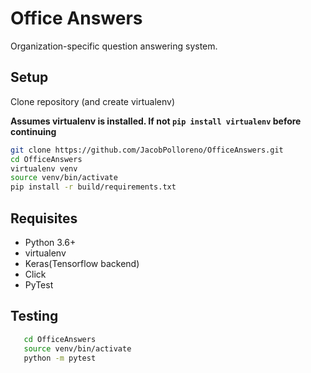 # Office Answers
Organization-specific question answering system.

## Setup
Clone repository (and create virtualenv)

**Assumes virtualenv is installed. If not `pip install virtualenv` before continuing**

```sh
git clone https://github.com/JacobPolloreno/OfficeAnswers.git
cd OfficeAnswers
virtualenv venv
source venv/bin/activate
pip install -r build/requirements.txt
```

## Requisites
- Python 3.6+
- virtualenv
- Keras(Tensorflow backend)
- Click
- PyTest


## Testing
```sh
   cd OfficeAnswers
   source venv/bin/activate
   python -m pytest
```
